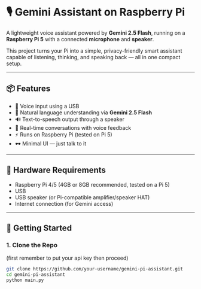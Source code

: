 # 🎙️ Gemini Assistant on Raspberry Pi

A lightweight voice assistant powered by **Gemini 2.5 Flash**, running on a **Raspberry Pi 5** with a connected **microphone** and **speaker**.

This project turns your Pi into a simple, privacy-friendly smart assistant capable of listening, thinking, and speaking back — all in one compact setup.

---

## 📦 Features

- 🎤 Voice input using a USB
- 🧠 Natural language understanding via **Gemini 2.5 Flash**
- 🔊 Text-to-speech output through a speaker
- 💬 Real-time conversations with voice feedback
- ⚡ Runs on Raspberry Pi (tested on Pi 5)
- 🕶️ Minimal UI — just talk to it

---

## 🧰 Hardware Requirements

- Raspberry Pi 4/5 (4GB or 8GB recommended, tested on a Pi 5)
- USB
- USB speaker (or Pi-compatible amplifier/speaker HAT)
- Internet connection (for Gemini access)

---

## 🚀 Getting Started

### 1. Clone the Repo

(first remember to put your api key then proceed)
```bash
git clone https://github.com/your-username/gemini-pi-assistant.git
cd gemini-pi-assistant
python main.py
